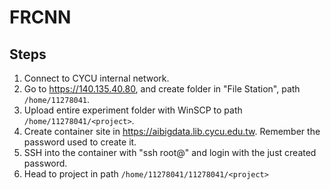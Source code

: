 # FRCNN

## Steps

1. Connect to CYCU internal network.
2. Go to <https://140.135.40.80>, and create folder in "File Station", path ```/home/11278041```.
3. Upload entire experiment folder with WinSCP to path ```/home/11278041/<project>```.
4. Create container site in <https://aibigdata.lib.cycu.edu.tw>. Remember the password used to create it.
5. SSH into the container with "ssh root@<provided Public IP>" and login with the just created password.
6. Head to project in path ```/home/11278041/11278041/<project>```
